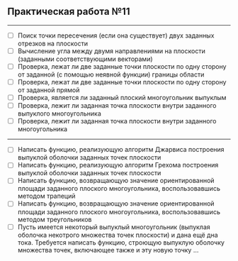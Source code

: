 ## Практическая работа №11
___

- [ ] Поиск точки пересечения (если она существует) двух заданных отрезков на плоскости
- [ ] Вычисление угла между двумя направлениями на плоскости (заданными соответствующими векторами)
- [ ] Проверка, лежат ли две заданные точки плоскости по одну сторону от заданной (с помощью неявной функции) границы области
- [ ] Проверка, лежат ли две заданные точки плоскости по одну сторону от заданной прямой
- [ ] Проверка, является ли заданный плоский многоугольник выпуклым
- [ ] Проверка, лежит ли заданная точка плоскости внутри заданного выпуклого многоугольника
- [ ] Проверка, лежит ли заданная точка плоскости внутри заданного многоугольника
___
- [ ] Написать функцию, реализующую алгоритм Джарвиса построения выпуклой оболочки заданных точек плоскости
- [ ] Написать функцию, реализующую алгоритм Грехома построения выпуклой оболочки заданных точек плоскости
- [ ] Написать функцию, возвращающую значение ориентированной площади заданного плоского многоугольника, воспользовавшись методом трапеций
- [ ] Написать функцию, возвращающую значение ориентированной площади заданного плоского многоугольника, воспользовавшись методом треугольников
- [ ] Пусть имеется некоторый выпуклый многоугольник (выпуклая оболочка некотрого множества точек плоскости) и дана ещё дна тока. Требуется написать функцию, строющую выпуклую оболочку множества точек, включающее также и эту новую точку
...